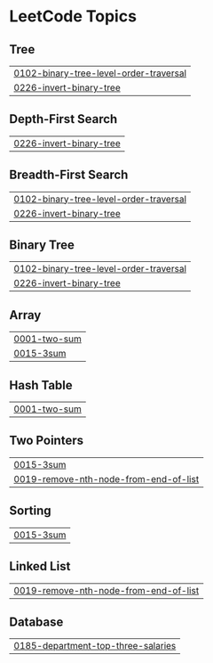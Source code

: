 <!---LeetCode Topics Start-->
# LeetCode Topics
## Tree
|  |
| ------- |
| [0102-binary-tree-level-order-traversal](https://github.com/prachimodi-142/Blind_75_nc/tree/master/0102-binary-tree-level-order-traversal) |
| [0226-invert-binary-tree](https://github.com/prachimodi-142/Blind_75_nc/tree/master/0226-invert-binary-tree) |
## Depth-First Search
|  |
| ------- |
| [0226-invert-binary-tree](https://github.com/prachimodi-142/Blind_75_nc/tree/master/0226-invert-binary-tree) |
## Breadth-First Search
|  |
| ------- |
| [0102-binary-tree-level-order-traversal](https://github.com/prachimodi-142/Blind_75_nc/tree/master/0102-binary-tree-level-order-traversal) |
| [0226-invert-binary-tree](https://github.com/prachimodi-142/Blind_75_nc/tree/master/0226-invert-binary-tree) |
## Binary Tree
|  |
| ------- |
| [0102-binary-tree-level-order-traversal](https://github.com/prachimodi-142/Blind_75_nc/tree/master/0102-binary-tree-level-order-traversal) |
| [0226-invert-binary-tree](https://github.com/prachimodi-142/Blind_75_nc/tree/master/0226-invert-binary-tree) |
## Array
|  |
| ------- |
| [0001-two-sum](https://github.com/prachimodi-142/Blind_75_nc/tree/master/0001-two-sum) |
| [0015-3sum](https://github.com/prachimodi-142/Blind_75_nc/tree/master/0015-3sum) |
## Hash Table
|  |
| ------- |
| [0001-two-sum](https://github.com/prachimodi-142/Blind_75_nc/tree/master/0001-two-sum) |
## Two Pointers
|  |
| ------- |
| [0015-3sum](https://github.com/prachimodi-142/Blind_75_nc/tree/master/0015-3sum) |
| [0019-remove-nth-node-from-end-of-list](https://github.com/prachimodi-142/Blind_75_nc/tree/master/0019-remove-nth-node-from-end-of-list) |
## Sorting
|  |
| ------- |
| [0015-3sum](https://github.com/prachimodi-142/Blind_75_nc/tree/master/0015-3sum) |
## Linked List
|  |
| ------- |
| [0019-remove-nth-node-from-end-of-list](https://github.com/prachimodi-142/Blind_75_nc/tree/master/0019-remove-nth-node-from-end-of-list) |
## Database
|  |
| ------- |
| [0185-department-top-three-salaries](https://github.com/prachimodi-142/Blind_75_nc/tree/master/0185-department-top-three-salaries) |
<!---LeetCode Topics End-->
